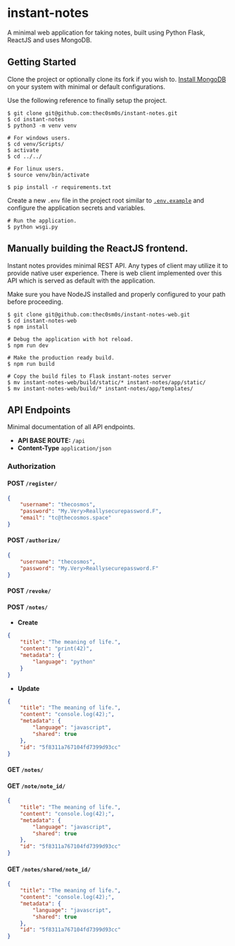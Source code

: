 # instant-notes
A minimal web application for taking notes, built using Python Flask, ReactJS and uses MongoDB.
 

## Getting Started

Clone the project or optionally clone its fork if you wish to. [Install MongoDB](https://www.mongodb.com/try/download) on your system with minimal or default configurations.

Use the following reference to finally setup the project.

```shell script
$ git clone git@github.com:thec0sm0s/instant-notes.git
$ cd instant-notes
$ python3 -m venv venv

# For windows users.
$ cd venv/Scripts/
$ activate
$ cd ../../

# For linux users.
$ source venv/bin/activate

$ pip install -r requirements.txt
```

Create a new `.env` file in the project root similar to [`.env.example`](.env.example) and configure the application secrets and variables.

```shell script
# Run the application.
$ python wsgi.py
``` 

## Manually building the ReactJS frontend.

Instant notes provides minimal REST API. Any types of client may utilize it to provide native user experience. There is web client implemented over this API which is served as default with the application.

Make sure you have NodeJS installed and properly configured to your path before proceeding.

```shell script
$ git clone git@github.com:thec0sm0s/instant-notes-web.git
$ cd instant-notes-web
$ npm install

# Debug the application with hot reload.
$ npm run dev

# Make the production ready build.
$ npm run build

# Copy the build files to Flask instant-notes server
$ mv instant-notes-web/build/static/* instant-notes/app/static/
$ mv instant-notes-web/build/* instant-notes/app/templates/
```

## API Endpoints

Minimal documentation of all API endpoints.

- **API BASE ROUTE:** `/api`
- **Content-Type** `application/json`

### Authorization


#### POST `/register/`

```json
{
    "username": "thecosmos",
    "password": "My.Very>Reallysecurepassword.F",
    "email": "tc@thecosmos.space"
}
```

#### POST `/authorize/`

```json
{
    "username": "thecosmos",
    "password": "My.Very>Reallysecurepassword.F"
}
```

#### POST `/revoke/`


#### POST `/notes/`

- **Create**
```json
{
    "title": "The meaning of life.",
    "content": "print(42)",
    "metadata": {
        "language": "python"
    }
}
```

- **Update**
```json
{
    "title": "The meaning of life.",
    "content": "console.log(42);",
    "metadata": {
        "language": "javascript",
        "shared": true
    },
    "id": "5f8311a767104fd7399d93cc"
}
```

#### GET `/notes/`

#### GET `/note/note_id/`

```json
{
    "title": "The meaning of life.",
    "content": "console.log(42);",
    "metadata": {
        "language": "javascript",
        "shared": true
    },
    "id": "5f8311a767104fd7399d93cc"
}
```

#### GET `/notes/shared/note_id/`

```json
{
    "title": "The meaning of life.",
    "content": "console.log(42);",
    "metadata": {
        "language": "javascript",
        "shared": true
    },
    "id": "5f8311a767104fd7399d93cc"
}
```
